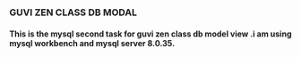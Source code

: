  <h3> GUVI ZEN CLASS DB MODAL</h3>
 <h4>This is the mysql second task for guvi zen class db model view .i am using mysql workbench and mysql server 8.0.35.</h4>